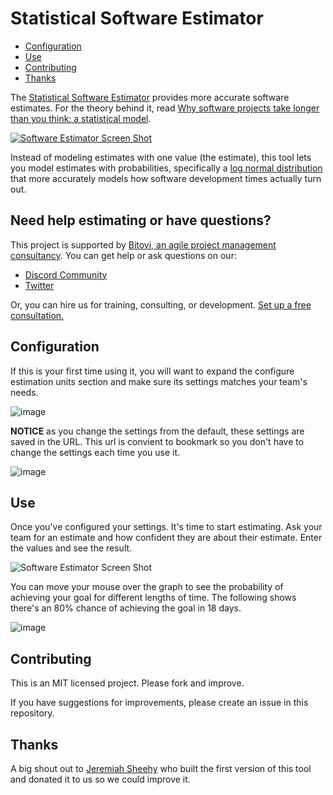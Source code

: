 # Statistical Software Estimator

- [Configuration](#configuration)
- [Use](#use)
- [Contributing](#contributing)
- [Thanks](#thanks)

The [Statistical Software Estimator](https://bitovi.github.io/statistical-software-estimator/) provides more accurate software estimates. For the theory behind it, read [Why software projects take longer than you think: a statistical model](https://erikbern.com/2019/04/15/why-software-projects-take-longer-than-you-think-a-statistical-model.html). 

[![Software Estimator Screen Shot](https://github.com/bitovi/statistical-software-estimator/assets/78602/9d40886a-eb4f-4efa-9b4b-99d37cbe087f)](https://bitovi.github.io/statistical-software-estimator/)

Instead of modeling estimates with one value (the estimate), this tool lets you model estimates with probabilities, specifically a [log normal distribution](https://en.wikipedia.org/wiki/Log-normal_distribution) that more accurately models how software development times actually turn out.


## Need help estimating or have questions?

This project is supported by [Bitovi, an agile project management consultancy](https://www.bitovi.com/services/agile-project-management-consulting). You can get help or ask questions on our:

- [Discord Community](https://discord.gg/J7ejFsZnJ4)
- [Twitter](https://twitter.com/bitovi)

Or, you can hire us for training, consulting, or development. [Set up a free consultation.](https://www.bitovi.com/services/agile-project-management-consulting)

## Configuration

If this is your first time using it, you will want to expand the configure estimation units section and make sure its settings matches your team's needs.

![image](https://github.com/bitovi/statistical-software-estimator/assets/78602/dd972356-6d57-42d6-9827-a324ecf4d4bb)

__NOTICE__ as you change the settings from the default, these settings are saved in the URL. This url is convient to bookmark so you don't have to change the settings each time you use it.

![image](https://github.com/bitovi/statistical-software-estimator/assets/78602/aa30e3b1-69c7-4739-900f-f685578706dd)

## Use 

Once you've configured your settings.  It's time to start estimating.  Ask your team for an estimate and how confident they are about their estimate.  Enter the values and see the result.

![Software Estimator Screen Shot](https://github.com/bitovi/statistical-software-estimator/assets/78602/9d40886a-eb4f-4efa-9b4b-99d37cbe087f)

You can move your mouse over the graph to see the probability of achieving your goal for different lengths of time.  The following shows there's an 80% chance of achieving the goal in 18 days.

![image](https://github.com/bitovi/statistical-software-estimator/assets/78602/7bf84cdc-3a61-4b14-b41c-d62f0b0d5915)


## Contributing

This is an MIT licensed project. Please fork and improve. 

If you have suggestions for improvements, please create an issue in this repository.


## Thanks

A big shout out to [Jeremiah Sheehy](https://www.linkedin.com/in/jeremiah-sheehy-ba865a18b/) who built the first version of this tool and donated it to us so we could improve it.
